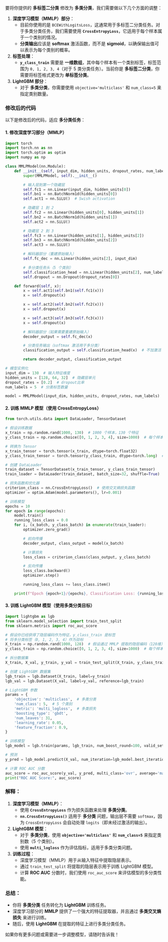 要将你提供的 **多标签二分类** 修改为 **多类分类**，我们需要做以下几个方面的调整：

1. **深度学习模型（MMLP）部分**：
   - 目前你使用的是 `BCEWithLogitsLoss`，这通常用于多标签二分类任务。对于多类分类任务，我们需要使用 **`CrossEntropyLoss`**，它适用于每个样本属于一个类别的情况。
   - **分类输出**应该是 **softmax** 激活函数，而不是 **sigmoid**，以确保输出值可以表示为每个类别的概率。
2. **标签处理**：
   - **`y_class_train`** 需要是 **一维数组**，其中每个样本有一个类别标签，标签范围为 `0, 1, 2, 3, 4`（对于 5 类分类任务）。当前你是 **多标签二分类**，你需要将标签格式更改为 **单标签分类**。
3. **LightGBM 部分**：
   - 对于 **多类分类**，你需要使用 `objective='multiclass'` 和 `num_class=5` 来指定类别数量。

### **修改后的代码**

以下是修改后的代码，适应 **多分类任务**：

#### **1. 修改深度学习部分（MMLP）**

```python
import torch
import torch.nn as nn
import torch.optim as optim
import numpy as np

class MMLPModel(nn.Module):
    def __init__(self, input_dim, hidden_units, dropout_rates, num_labels):
        super(MMLPModel, self).__init__()

        # 输入层到第一个隐藏层
        self.fc1 = nn.Linear(input_dim, hidden_units[0])
        self.bn1 = nn.BatchNorm1d(hidden_units[0])
        self.act1 = nn.SiLU()  # Swish activation

        # 隐藏层 1 到 2
        self.fc2 = nn.Linear(hidden_units[0], hidden_units[1])
        self.bn2 = nn.BatchNorm1d(hidden_units[1])
        self.act2 = nn.SiLU()

        # 隐藏层 2 到 3
        self.fc3 = nn.Linear(hidden_units[1], hidden_units[2])
        self.bn3 = nn.BatchNorm1d(hidden_units[2])
        self.act3 = nn.SiLU()

        # 解码器部分（重建原始输入）
        self.fc_dec = nn.Linear(hidden_units[2], input_dim)

        # 多分类任务头（5 个类别）
        self.classification_head = nn.Linear(hidden_units[2], num_labels)  # 多分类输出
        self.dropout = nn.Dropout(dropout_rates[0])

    def forward(self, x):
        x = self.act1(self.bn1(self.fc1(x)))
        x = self.dropout(x)

        x = self.act2(self.bn2(self.fc2(x)))
        x = self.dropout(x)

        x = self.act3(self.bn3(self.fc3(x)))
        x = self.dropout(x)

        # 解码器部分（如果需要重建原始输入）
        decoder_output = self.fc_dec(x)

        # 分类任务输出（softmax 激活用于多分类）
        classification_output = self.classification_head(x)  # 不加激活

        return decoder_output, classification_output

# 模型实例化
input_dim = 130  # 输入特征维度
hidden_units = [128, 64, 32]  # 隐藏层单元
dropout_rates = [0.2]  # dropout比率
num_labels = 5  # 分类标签数量

model = MMLPModel(input_dim, hidden_units, dropout_rates, num_labels)
```

#### **2. 训练 MMLP 模型（使用 CrossEntropyLoss）**

```python
from torch.utils.data import DataLoader, TensorDataset

# 假设训练数据
x_train = np.random.rand(1000, 130)  # 1000 个样本，130 个特征
y_class_train = np.random.choice([0, 1, 2, 3, 4], size=1000)  # 每个样本 1 个标签，类别为 [0, 1, 2, 3, 4]

# 转换为 Tensor
x_train_tensor = torch.tensor(x_train, dtype=torch.float32)
y_class_train_tensor = torch.tensor(y_class_train, dtype=torch.long)  # 使用 long 类型作为标签

# 创建 DataLoader
train_dataset = TensorDataset(x_train_tensor, y_class_train_tensor)
train_loader = DataLoader(train_dataset, batch_size=32, shuffle=True)

# 损失函数和优化器
criterion_class = nn.CrossEntropyLoss()  # 使用交叉熵损失函数
optimizer = optim.Adam(model.parameters(), lr=0.001)

# 训练模型
epochs = 10
for epoch in range(epochs):
    model.train()
    running_loss_class = 0.0
    for i, (x_batch, y_class_batch) in enumerate(train_loader):
        optimizer.zero_grad()

        # 前向传播
        decoder_output, class_output = model(x_batch)

        # 计算损失
        loss_class = criterion_class(class_output, y_class_batch)

        # 反向传播
        loss_class.backward()
        optimizer.step()

        running_loss_class += loss_class.item()

    print(f"Epoch {epoch+1}/{epochs}, Classification Loss: {running_loss_class / len(train_loader):.4f}")
```

#### **3. 训练 LightGBM 模型（使用多类分类目标）**

```python
import lightgbm as lgb
from sklearn.model_selection import train_test_split
from sklearn.metrics import roc_auc_score

# 假设你已经获得了隐层编码作为特征，y_class_train 是标签
# 将多分类标签（0, 1, 2, 3, 4）作为目标
X_train = np.random.rand(1000, 128)  # 假设通过 MMLP 提取的隐层编码（128维）
y_class_train = np.random.choice([0, 1, 2, 3, 4], size=1000)  # 每个样本 1 个标签（类别0,1,2,3,4）

# 拆分数据集
X_train, X_val, y_train, y_val = train_test_split(X_train, y_class_train, test_size=0.2, random_state=42)

# 创建 LightGBM 数据集
lgb_train = lgb.Dataset(X_train, label=y_train)
lgb_val = lgb.Dataset(X_val, label=y_val, reference=lgb_train)

# LightGBM 参数
params = {
    'objective': 'multiclass',  # 多类分类
    'num_class': 5,  # 5 个类别
    'metric': 'multi_logloss',  # 多类损失
    'boosting_type': 'gbdt',
    'num_leaves': 31,
    'learning_rate': 0.05,
    'feature_fraction': 0.9,
}

# 训练模型
lgb_model = lgb.train(params, lgb_train, num_boost_round=100, valid_sets=[lgb_val])

# 预测
y_pred = lgb_model.predict(X_val, num_iteration=lgb_model.best_iteration)

# 计算 ROC AUC 分数
auc_score = roc_auc_score(y_val, y_pred, multi_class='ovr', average='macro')
print("ROC AUC Score:", auc_score)
```

### **解释：**

1. **深度学习模型（MMLP）**：
   - 使用 **`CrossEntropyLoss`** 作为损失函数来处理 **多类分类**。
   - **`nn.CrossEntropyLoss()`** 适用于 **多分类** 问题，输出层不需要 `softmax`，因为 `CrossEntropyLoss` 会自动处理 `logits`（即未经过激活的输出）。
2. **LightGBM 模型**：
   - 对于 **多类分类**，使用 **`objective='multiclass'`** 和 **`num_class=5`** 来指定类别数（5 个类别）。
   - 使用 **`multi_logloss`** 作为评估指标，适用于多类分类问题。
3. **训练过程**：
   - 深度学习模型（MMLP）用于从输入特征中提取隐层表示。
   - 通过 `train_test_split` 将提取的隐层表示用于训练 LightGBM 模型。
   - 计算 **ROC AUC** 分数时，我们使用 `roc_auc_score` 来评估模型的多分类性能。

### **总结**：

- 你将 **多类分类** 任务转化为 **LightGBM** 训练任务。
- 深度学习部分的 **MMLP** 提供了一个强大的特征提取器，并且通过 **多类交叉熵损失** 来进行训练。
- 随后，使用 **LightGBM** 在提取的特征上进行多类分类任务。

如果你有更多问题或需要进一步调整模型，请随时告诉我！